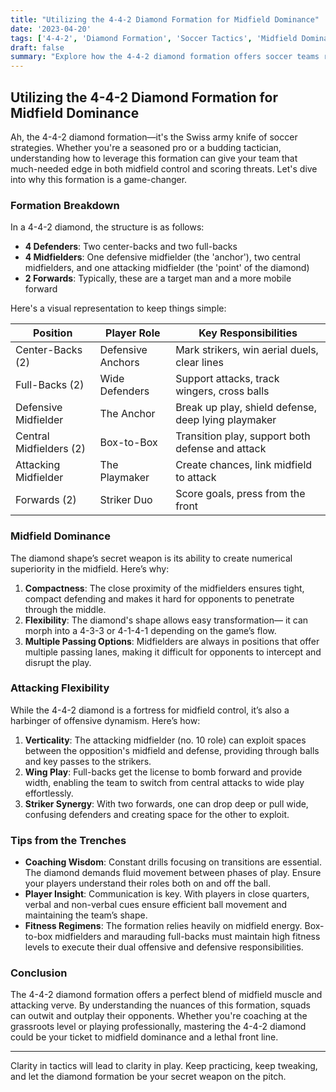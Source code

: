 ```yaml
---
title: "Utilizing the 4-4-2 Diamond Formation for Midfield Dominance"
date: '2023-04-20'
tags: ['4-4-2', 'Diamond Formation', 'Soccer Tactics', 'Midfield Dominance', 'Attacking Flexibility', 'Coaching Wisdom', 'Player Knowledge', 'Soccer Strategies', 'Formation Analysis']
draft: false
summary: "Explore how the 4-4-2 diamond formation offers soccer teams robust midfield control and dynamic attacking opportunities. Insights from player experience and coaching wisdom blend to break down the advantages and implementations of this powerful formation."
---
```


## Utilizing the 4-4-2 Diamond Formation for Midfield Dominance

Ah, the 4-4-2 diamond formation—it's the Swiss army knife of soccer strategies. Whether you're a seasoned pro or a budding tactician, understanding how to leverage this formation can give your team that much-needed edge in both midfield control and scoring threats. Let's dive into why this formation is a game-changer.

### Formation Breakdown

In a 4-4-2 diamond, the structure is as follows:

- **4 Defenders**: Two center-backs and two full-backs
- **4 Midfielders**: One defensive midfielder (the 'anchor'), two central midfielders, and one attacking midfielder (the 'point' of the diamond)
- **2 Forwards**: Typically, these are a target man and a more mobile forward

Here's a visual representation to keep things simple:

| Position            | Player Role         | Key Responsibilities                        |
|---------------------|---------------------|---------------------------------------------|
| Center-Backs (2)    | Defensive Anchors   | Mark strikers, win aerial duels, clear lines|
| Full-Backs (2)      | Wide Defenders      | Support attacks, track wingers, cross balls |
| Defensive Midfielder| The Anchor          | Break up play, shield defense, deep lying playmaker |
| Central Midfielders (2)| Box-to-Box       | Transition play, support both defense and attack |
| Attacking Midfielder| The Playmaker       | Create chances, link midfield to attack     |
| Forwards (2)        | Striker Duo         | Score goals, press from the front           |

### Midfield Dominance

The diamond shape’s secret weapon is its ability to create numerical superiority in the midfield. Here’s why:

1. **Compactness**: The close proximity of the midfielders ensures tight, compact defending and makes it hard for opponents to penetrate through the middle. 
2. **Flexibility**: The diamond's shape allows easy transformation— it can morph into a 4-3-3 or 4-1-4-1 depending on the game’s flow.
3. **Multiple Passing Options**: Midfielders are always in positions that offer multiple passing lanes, making it difficult for opponents to intercept and disrupt the play.

### Attacking Flexibility

While the 4-4-2 diamond is a fortress for midfield control, it’s also a harbinger of offensive dynamism. Here’s how:

1. **Verticality**: The attacking midfielder (no. 10 role) can exploit spaces between the opposition's midfield and defense, providing through balls and key passes to the strikers.
2. **Wing Play**: Full-backs get the license to bomb forward and provide width, enabling the team to switch from central attacks to wide play effortlessly.
3. **Striker Synergy**: With two forwards, one can drop deep or pull wide, confusing defenders and creating space for the other to exploit.

### Tips from the Trenches

- **Coaching Wisdom**: Constant drills focusing on transitions are essential. The diamond demands fluid movement between phases of play. Ensure your players understand their roles both on and off the ball.
- **Player Insight**: Communication is key. With players in close quarters, verbal and non-verbal cues ensure efficient ball movement and maintaining the team’s shape.
- **Fitness Regimens**: The formation relies heavily on midfield energy. Box-to-box midfielders and marauding full-backs must maintain high fitness levels to execute their dual offensive and defensive responsibilities.

### Conclusion

The 4-4-2 diamond formation offers a perfect blend of midfield muscle and attacking verve. By understanding the nuances of this formation, squads can outwit and outplay their opponents. Whether you're coaching at the grassroots level or playing professionally, mastering the 4-4-2 diamond could be your ticket to midfield dominance and a lethal front line.

---

Clarity in tactics will lead to clarity in play. Keep practicing, keep tweaking, and let the diamond formation be your secret weapon on the pitch.
```
